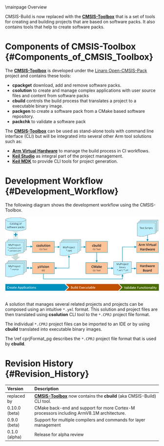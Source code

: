 \mainpage Overview

CMSIS-Build is now replaced with the **[CMSIS-Toolbox](https://github.com/Open-CMSIS-Pack/devtools/tree/main/tools)** that is a set of tools for creating and building projects that are based on software packs. It also contains tools that help to create software packs.

# Components of CMSIS-Toolbox {#Components_of_CMSIS_Toolbox}
The **[CMSIS-Toolbox](https://github.com/Open-CMSIS-Pack/devtools/tree/main/tools)** is developed under the [Linaro Open-CMSIS-Pack](https://www.open-cmsis-pack.org/) project and contains these tools:

- **cpackget** download, add and remove software packs.
- **csolution** to create and manage complex applications with user source files and content from software packs
- **cbuild** controls the build process that translates a project to a executable binary image.
- **packgen** to create a software pack from a CMake based software repository.
- **packchk** to validate a software pack

The **[CMSIS-Toolbox](https://github.com/Open-CMSIS-Pack/devtools/tree/main/tools)** can be used as stand-alone tools with command line interface (CLI) but will be integrated into several other Arm tool solutions such as:

- **[Arm Virtual Hardware](https://www.arm.com/virtual-hardware)** to manage the build process in CI workflows.
- **[Keil Studio](https://www.keil.arm.com)** as integral part of the project management.
- **[Keil MDK](https://www.keil.com/mdk5/)** to provide CLI tools for project generation.

# Development Workflow {#Development_Workflow}

The following diagram shows the development workflow using the CMSIS-Toolbox.  

![Diagram: CMSIS-Toolbox Development Workflow](./images/CMSIS-Toolbox.png)

A solution that manages several related projects and projects can be composed using an intuitive `*.yml` format. This solution and project files are then translated using **csolution** CLI tool to the `*.CPRJ` project file format.

The individual `*.CPRJ` project files can be imported to an IDE or by using **cbuild** translated into executable binary images.

The \ref cprjFormat_pg describes the `*.CPRJ` project file format that is used by **cbuild**.

# Revision History {#Revision_History}

Version       | Description
:-------------|:---------------------------------
replaced by   | **[CMSIS-Toolbox](https://github.com/Open-CMSIS-Pack/devtools/tree/main/tools)** now contains the **cbuild** (aka CMSIS-Build) CLI tool.
0.10.0 (beta) | CMake back-end and support for more Cortex-M processors including ArmV8.1M architecture.
0.9.0 (beta)  | Support for multiple compilers and commands for layer management
0.1.0 (alpha) | Release for alpha review
